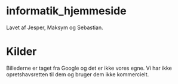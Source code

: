# informatik_hjemmeside

Lavet af Jesper, Maksym og Sebastian.

# Kilder

Billederne er taget fra Google og det er ikke vores egne. Vi har ikke opretshavsretten til dem og bruger dem ikke kommercielt.